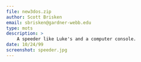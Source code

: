 ```yaml
---
file: new3dos.zip
author: Scott Brisken
email: sbrisken@gardner-webb.edu
type: mots
description: >
    A speeder like Luke's and a computer console.
date: 10/24/99
screenshot: speeder.jpg
---
```

